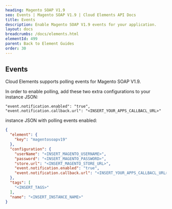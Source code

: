 ```yaml
---
heading: Magento SOAP V1.9
seo: Events | Magento SOAP V1.9 | Cloud Elements API Docs
title: Events
description: Enable Magento SOAP V1.9 events for your application.
layout: docs
breadcrumbs: /docs/elements.html
elementId: 499
parent: Back to Element Guides
order: 30
---
```


## Events

Cloud Elements supports polling events for Magento SOAP V1.9.

In order to enable polling, add these two extra configurations to your instance JSON:

```
"event.notification.enabled": "true",
"event.notification.callback.url": "<INSERT_YOUR_APPS_CALLBACL_URL>"
```

instance JSON with polling events enabled:

```json
{
  "element": {
    "key": "magentosoapv19"
  },
  "configuration": {
    "userName": "<INSERT_MAGENTO_USERNAME>",
    "password": "<INSERT_MAGENTO_PASSWORD>",
    "store.url": "<INSERT_MAGENTO_STORE_URL>",
    "event.notification.enabled": "true",
    "event.notification.callback.url": "<INSERT_YOUR_APPS_CALLBACL_URL>"
  },
  "tags": [
    "<INSERT_TAGS>"
  ],
  "name": "<INSERT_INSTANCE_NAME>"
}
```
